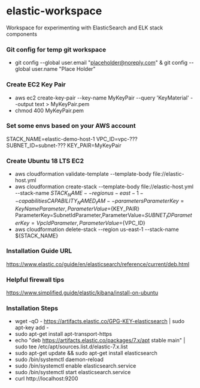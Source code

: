 # elastic-workspace
Workspace for experimenting with ElasticSearch and ELK stack components

### Git config for temp git workspace
+ git config --global user.email "placeholder@noreply.com" & git config --global user.name "Place Holder"

### Create EC2 Key Pair
+ aws ec2 create-key-pair --key-name MyKeyPair --query 'KeyMaterial' --output text > MyKeyPair.pem
+ chmod 400 MyKeyPair.pem

### Set some envs based on your AWS account
STACK_NAME=elastic-demo-host-1
VPC_ID=vpc-???
SUBNET_ID=subnet-???
KEY_PAIR=MyKeyPair

### Create Ubuntu 18 LTS EC2
+ aws cloudformation validate-template --template-body file://elastic-host.yml
+ aws cloudformation create-stack --template-body file://elastic-host.yml --stack-name ${STACK_NAME} --region us-east-1 --capabilities CAPABILITY_NAMED_IAM --parameters ParameterKey=KeyNameParameter,ParameterValue=${KEY_PAIR} ParameterKey=SubnetIdParameter,ParameterValue=${SUBNET_ID} ParameterKey=VpcIdParameter,ParameterValue=${VPC_ID}
+ aws cloudformation delete-stack --region us-east-1 --stack-name ${STACK_NAME} 

### Installation Guide URL
https://www.elastic.co/guide/en/elasticsearch/reference/current/deb.html
### Helpful firewall tips
https://www.simplified.guide/elastic/kibana/install-on-ubuntu

### Installation Steps
+ wget -qO - https://artifacts.elastic.co/GPG-KEY-elasticsearch | sudo apt-key add -
+ sudo apt-get install apt-transport-https
+ echo "deb https://artifacts.elastic.co/packages/7.x/apt stable main" | sudo tee /etc/apt/sources.list.d/elastic-7.x.list
+ sudo apt-get update && sudo apt-get install elasticsearch
+ sudo /bin/systemctl daemon-reload 
+ sudo /bin/systemctl enable elasticsearch.service
+ sudo /bin/systemctl start elasticsearch.service
+ curl http://localhost:9200
